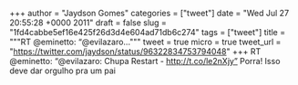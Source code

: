 
+++
author = "Jaydson Gomes"
categories = ["tweet"]
date = "Wed Jul 27 20:55:28 +0000 2011"
draft = false
slug = "1fd4cabbe5ef16e425f26d3d4e604ad71db6c274"
tags = ["tweet"]
title = """RT @eminetto: “@evilazaro..."""
tweet = true
micro = true
tweet_url = "https://twitter.com/jaydson/status/96322834753794048"
+++
RT @eminetto: “@evilazaro: Chupa Restart - http://t.co/le2nXjy” Porra! Isso deve dar orgulho pra um pai
